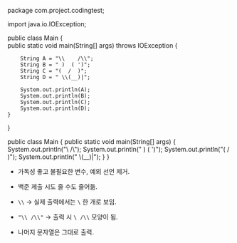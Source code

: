 
package com.project.codingtest;  
  
import java.io.IOException;  
  
public class Main {  
    public static void main(String[] args) throws IOException {  
  
        String A = "\\    /\\";  
        String B = " )  ( ')";  
        String C = "(  /  )";  
        String D = " \\(__)|";  
  
        System.out.println(A);  
        System.out.println(B);  
        System.out.println(C);  
        System.out.println(D);  
    }  
}

public class Main {
    public static void main(String[] args) {
        System.out.println("\\    /\\"); 
        System.out.println(" )  ( ')");
        System.out.println("(  /  )");
        System.out.println(" \\(__)|");
    }
}

- 가독성 좋고 불필요한 변수, 예외 선언 제거.
    
- 백준 제출 시도 줄 수도 줄어듦.

 - `\\` → 실제 출력에서는 `\` 한 개로 보임.
    
- `"\\ /\\"` → 출력 시 `\ /\\` 모양이 됨.
    
- 나머지 문자열은 그대로 출력.



